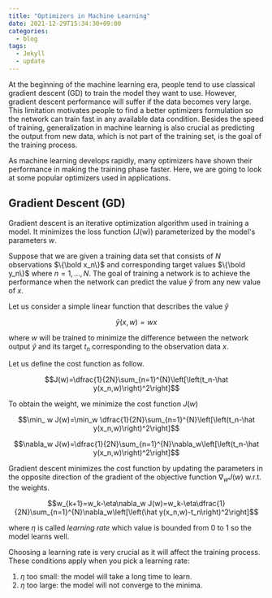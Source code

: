 ```yaml
---
title: "Optimizers in Machine Learning"
date: 2021-12-29T15:34:30+09:00
categories:
  - blog
tags:
  - Jekyll
  - update
---
```


At the beginning of the machine learning era, people tend to use classical gradient descent (GD) to train the model they want to use. However, gradient descent performance will suffer if the data becomes very large. This limitation motivates people to find a better optimizers formulation so the network can train fast in any available data condition. Besides the speed of training, generalization in machine learning is also crucial as predicting the output from new data, which is not part of the training set, is the goal of the training process.

As machine learning develops rapidly, many optimizers have shown their performance in making the training phase faster. Here, we are going to look at some popular optimizers used in applications.

## Gradient Descent (GD)

Gradient descent is an iterative optimization algorithm used in training a model. It minimizes the loss function \(J(w)\) parameterized by the model's parameters $w$.

Suppose that we are given a training data set that consists of $N$ observations $\{\bold x_n\}$ and corresponding target values $\{\bold y_n\}$ where $n=1,\dots, N$. The goal of training a network is to achieve the performance when the network can predict the value ${\hat y}$ from any new value of $x$. 

Let us consider a simple linear function that describes the value ${\hat y}$ 

$$\hat y(x,w) = wx$$

where $w$ will be trained to minimize the difference between the network output $\hat y$ and its target $t_n$ corresponding to the observation data $x$.

Let us define the cost function as follow.

$$J(w)=\dfrac{1}{2N}\sum_{n=1}^{N}\left[\left(t_n-\hat y(x_n,w)\right)^2\right]$$

To obtain the weight, we minimize the cost function $J(w)$

$$\min_ w J(w)=\min_w \dfrac{1}{2N}\sum_{n=1}^{N}\left[\left(t_n-\hat y(x_n,w)\right)^2\right]$$

$$\nabla_w J(w)=\dfrac{1}{2N}\sum_{n=1}^{N}\nabla_w\left[\left(t_n-\hat y(x_n,w)\right)^2\right]$$

Gradient descent minimizes the cost function by updating the parameters in the opposite direction of the gradient of the objective function  $\nabla_w J(w)$ w.r.t. the weights.

$$w_{k+1}=w_k-\eta\nabla_w J(w)=w_k-\eta\dfrac{1}{2N}\sum_{n=1}^{N}\nabla_w\left[\left(\hat y(x_n,w)-t_n\right)^2\right]$$

where $\eta$ is called *learning rate* which value is bounded from 0 to 1 so the model learns well.

Choosing a learning rate is very crucial as it will affect the training process. These conditions apply when you pick a learning rate:

1. $\eta$ too small: the model will take a long time to learn.
2. $\eta$ too large: the model will not converge to the minima.